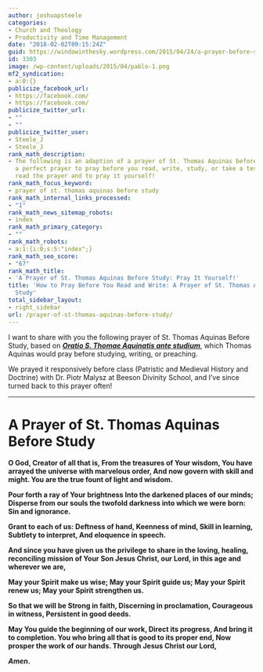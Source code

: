 ```yaml
---
author: joshuapsteele
categories:
- Church and Theology
- Productivity and Time Management
date: "2018-02-02T09:15:24Z"
guid: https://windowinthesky.wordpress.com/2015/04/24/a-prayer-before-study-2/
id: 3303
image: /wp-content/uploads/2015/04/pablo-1.png
mf2_syndication:
- a:0:{}
publicize_facebook_url:
- https://facebook.com/
- https://facebook.com/
publicize_twitter_url:
- ""
- ""
publicize_twitter_user:
- Steele_J
- Steele_J
rank_math_description:
- The following is an adaption of a prayer of St. Thomas Aquinas before study. It's
  a perfect prayer to pray before you read, write, study, or take a test. Click to
  read the prayer and to pray it yourself!
rank_math_focus_keyword:
- prayer of st. thomas aquinas before study
rank_math_internal_links_processed:
- "1"
rank_math_news_sitemap_robots:
- index
rank_math_primary_category:
- ""
rank_math_robots:
- a:1:{i:0;s:5:"index";}
rank_math_seo_score:
- "67"
rank_math_title:
- 'A Prayer of St. Thomas Aquinas Before Study: Pray It Yourself!'
title: 'How to Pray Before You Read and Write: A Prayer of St. Thomas Aquinas Before
  Study'
total_sidebar_layout:
- right_sidebar
url: /prayer-of-st-thomas-aquinas-before-study/
---
```


I want to share with you the following prayer of St. Thomas Aquinas Before Study, based on <u>***[Oratio S. Thomae Aquinatis ante studium](http://www.preces-latinae.org/thesaurus/Varia/CreatorIneff.html)***</u>, which Thomas Aquinas would pray before studying, writing, or preaching.

We prayed it responsively before class (Patristic and Medieval History and Doctrine) with Dr. Piotr Malysz at Beeson Divinity School, and I’ve since turned back to this prayer often!

---

# A Prayer of St. Thomas Aquinas Before Study

**O God, Creator of all that is, From the treasures of Your wisdom, You have arrayed the universe with marvelous order, And now govern with skill and might. You are the true fount of light and wisdom.**

**Pour forth a ray of Your brightness Into the darkened places of our minds; Disperse from our souls the twofold darkness into which we were born: Sin and ignorance.**

**Grant to each of us: Deftness of hand, Keenness of mind, Skill in learning, Subtlety to interpret, And eloquence in speech.**

**And since you have given us the privilege to share in the loving, healing, reconciling mission of Your Son Jesus Christ, our Lord, in this age and wherever we are,**

**May your Spirit make us wise; May your Spirit guide us; May your Spirit renew us; May your Spirit strengthen us.**

**So that we will be Strong in faith, Discerning in proclamation, Courageous in witness, Persistent in good deeds.**

**May You guide the beginning of our work, Direct its progress, And bring it to completion. You who bring all that is good to its proper end, Now prosper the work of our hands. Through Jesus Christ our Lord,**

***Amen*.**